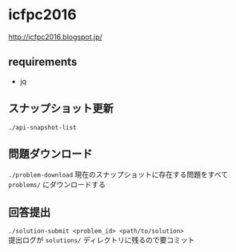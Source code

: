 # icfpc2016

http://icfpc2016.blogspot.jp/

## requirements
- jq

## スナップショット更新
`./api-snapshot-list`

## 問題ダウンロード
`./problem-download`
現在のスナップショットに存在する問題をすべて `problems/` にダウンロードする

## 回答提出
`./solution-submit <problem_id> <path/to/solution>`  
提出ログが `solutions/` ディレクトリに残るので要コミット
